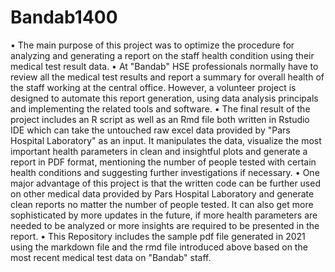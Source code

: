 # Bandab1400

• The main purpose of this project was to optimize the procedure for analyzing and generating a report on the staff health condition using their medical test result data.
• At "Bandab" HSE professionals normally have to review all the medical test results and report a summary for overall health of the staff working at the central office. However, a volunteer project is designed to automate this report generation, using data analysis principals and implementing the related tools and software.
• The final result of the project includes an R script as well as an Rmd file both written in Rstudio IDE which can take the untouched raw excel data provided by "Pars Hospital Laboratory" as an input. It manipulates the data, visualize the most important health parameters in clean and insightful plots and generate a report in PDF format, mentioning the number of people tested with certain health conditions and suggesting further investigations if necessary.
• One major advantage of this project is that the written code can be further used on other medical data provided by Pars Hospital Laboratory and generate clean reports no matter the number of people tested. It can also get more sophisticated by more updates in the future, if more health parameters are needed to be analyzed or more insights are required to be presented in the report.
• This Repository includes the sample pdf file generated in 2021 using the markdown file and the rmd file introduced above based on the most recent medical test data on "Bandab" staff.
